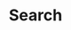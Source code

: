 ---
title: "Search"
menus: "main"
layout: "search"
summary: "search"
placeholder: "Python, LLMs, bananas etc"
---